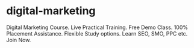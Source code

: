 # digital-marketing
Digital Marketing Course. Live Practical Training. Free Demo Class. 100% Placement Assistance. Flexible Study options. Learn SEO, SMO, PPC etc. Join Now.
